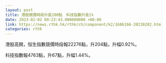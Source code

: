 ```yaml
---
layout: post
title: 港股競價時段升逾200點　科技指數升逾1%
date: 2023-02-02 09:23:43.000000000 +08:00
link: https://news.rthk.hk/rthk/ch/component/k2/1686166-20230202.htm
categories: rthk
---
```


港股高開，恒生指數競價時段報22276點，升204點，升幅0.92%。

科技指數報4763點，升67點，升幅1.44%。
